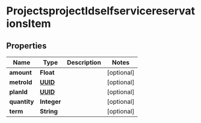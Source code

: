 
# ProjectsprojectIdselfservicereservationsItem

## Properties
Name | Type | Description | Notes
------------ | ------------- | ------------- | -------------
**amount** | **Float** |  |  [optional]
**metroId** | [**UUID**](UUID.md) |  |  [optional]
**planId** | [**UUID**](UUID.md) |  |  [optional]
**quantity** | **Integer** |  |  [optional]
**term** | **String** |  |  [optional]



